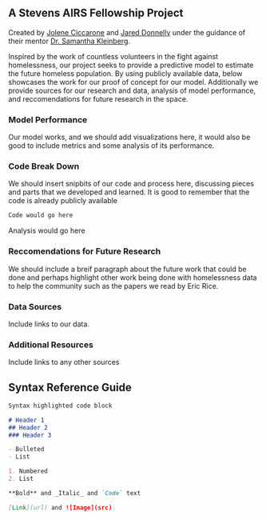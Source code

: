 ## A Stevens AIRS Fellowship Project

Created by [Jolene Ciccarone](https://www.linkedin.com/in/jolene-ciccarone-357b681b5/) and [Jared Donnelly](https://www.linkedin.com/in/jaredonnelly/) under the guidance of their mentor [Dr. Samantha Kleinberg](http://www.skleinberg.org/). 

Inspired by the work of countless volunteers in the fight against homelessness, our project seeks to provide a predictive model to estimate the future homeless population. By using publicly available data, below showcases the work for our proof of concept for our model. Additionally we provide sources for our research and data, analysis of model performance, and reccomendations for future research in the space.

### Model Performance

Our model works, and we should add visualizations here, it would also be good to include metrics and some analysis of its performance.

### Code Break Down 

We should insert snipbits of our code and process here, discussing pieces and parts that we developed and learned. It is good to remember that the code is already publicly available

```markdown
Code would go here
```

Analysis would go here

### Reccomendations for Future Research

We should include a breif paragraph about the future work that could be done and perhaps highlight other work being done with homelessness data to help the community such as the papers we read by Eric Rice.

### Data Sources

Include links to our data.

### Additional Resources

Include links to any other sources

## Syntax Reference Guide

```markdown
Syntax highlighted code block

# Header 1
## Header 2
### Header 3

- Bulleted
- List

1. Numbered
2. List

**Bold** and _Italic_ and `Code` text

[Link](url) and ![Image](src)
```

